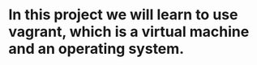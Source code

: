 <h1>In this project we will learn to use vagrant, which is a virtual machine and an operating system.</h1>